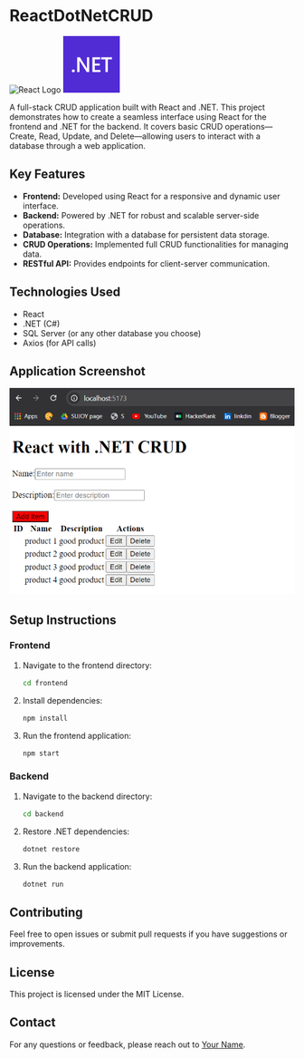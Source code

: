 # ReactDotNetCRUD

<img src="https://upload.wikimedia.org/wikipedia/commons/a/a7/React-icon.svg" alt="React Logo" height="100" width="100" /> <img src="./logo.png" alt=".NET Logo" height="100" width="100" />

A full-stack CRUD application built with React and .NET. This project demonstrates how to create a seamless interface using React for the frontend and .NET for the backend. It covers basic CRUD operations—Create, Read, Update, and Delete—allowing users to interact with a database through a web application.

## Key Features
- **Frontend:** Developed using React for a responsive and dynamic user interface.
- **Backend:** Powered by .NET for robust and scalable server-side operations.
- **Database:** Integration with a database for persistent data storage.
- **CRUD Operations:** Implemented full CRUD functionalities for managing data.
- **RESTful API:** Provides endpoints for client-server communication.

## Technologies Used
- React
- .NET (C#)
- SQL Server (or any other database you choose)
- Axios (for API calls)

## Application Screenshot
![Application Screenshot](./project.png)

## Setup Instructions

### Frontend
1. Navigate to the frontend directory:
    ```bash
    cd frontend
    ```
2. Install dependencies:
    ```bash
    npm install
    ```
3. Run the frontend application:
    ```bash
    npm start
    ```

### Backend
1. Navigate to the backend directory:
    ```bash
    cd backend
    ```
2. Restore .NET dependencies:
    ```bash
    dotnet restore
    ```
3. Run the backend application:
    ```bash
    dotnet run
    ```

## Contributing
Feel free to open issues or submit pull requests if you have suggestions or improvements.

## License
This project is licensed under the MIT License.

## Contact
For any questions or feedback, please reach out to [Your Name](sujoyghoshal.s@gmail.com).

